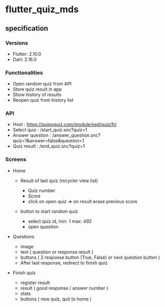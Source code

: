 # flutter_quiz_mds

## specification

### Versions
- Flutter: 2.10.0
- Dart: 2.16.0

### Functionalities
- Open random quiz from API
- Store quiz result in app
- Show history of results
- Reopen quiz from history list

### API
- Host : https://quipoquiz.com/module/sed/quiz/fr/
- Select quiz : /start_quiz.snc?quiz=1
- Answer question : /answer_question.snc?quiz=1&answer=false&question=1
- Quiz result : /end_quiz.snc?quiz=1

### Screens
- Home
  - Result of last quiz (recycler view list)
    - Quiz number
    - Score
    - click on open quiz => on result erase previous score

  - button to start random quiz
    - select quiz id, min: 1 max: 492
    - open question

- Questions
  - image
  - text ( question or response result )
  - buttons ( 2 response button (True, False) or next question button )
  - After last response, redirect to finish quiz

- Finish quiz
  - register result
  - result ( good response / answer number )
  - stats
  - buttons ( new quiz, quit to home )